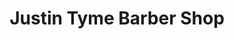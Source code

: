---
title: "Justin Tyme Barber Shop"
url: /albuquerque/justin-tyme-barber-shop/
shop: hairdresser
---